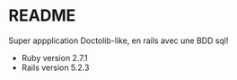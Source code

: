 # README

Super appplication Doctolib-like, en rails avec une BDD sql!

* Ruby version
2.7.1
* Rails version
5.2.3